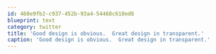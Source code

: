 ```yaml
---
id: 460e9fb2-c937-452b-93a4-54468c610ed6
blueprint: text
category: twitter
title: 'Good design is obvious.  Great design in transparent.'
caption: 'Good design is obvious.  Great design in transparent.'
---
```

